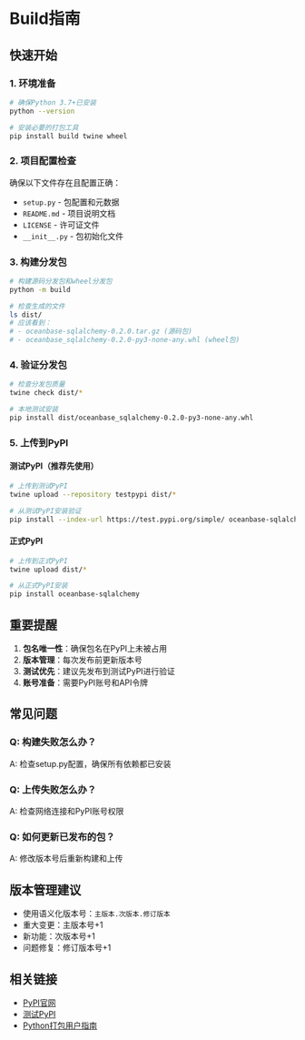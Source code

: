# Build指南

## 快速开始

### 1. 环境准备
```bash
# 确保Python 3.7+已安装
python --version

# 安装必要的打包工具
pip install build twine wheel
```

### 2. 项目配置检查
确保以下文件存在且配置正确：
- `setup.py` - 包配置和元数据
- `README.md` - 项目说明文档
- `LICENSE` - 许可证文件
- `__init__.py` - 包初始化文件

### 3. 构建分发包
```bash
# 构建源码分发包和wheel分发包
python -m build

# 检查生成的文件
ls dist/
# 应该看到：
# - oceanbase-sqlalchemy-0.2.0.tar.gz (源码包)
# - oceanbase_sqlalchemy-0.2.0-py3-none-any.whl (wheel包)
```

### 4. 验证分发包
```bash
# 检查分发包质量
twine check dist/*

# 本地测试安装
pip install dist/oceanbase_sqlalchemy-0.2.0-py3-none-any.whl
```

### 5. 上传到PyPI

#### 测试PyPI（推荐先使用）
```bash
# 上传到测试PyPI
twine upload --repository testpypi dist/*

# 从测试PyPI安装验证
pip install --index-url https://test.pypi.org/simple/ oceanbase-sqlalchemy
```

#### 正式PyPI
```bash
# 上传到正式PyPI
twine upload dist/*

# 从正式PyPI安装
pip install oceanbase-sqlalchemy
```

## 重要提醒

1. **包名唯一性**：确保包名在PyPI上未被占用
2. **版本管理**：每次发布前更新版本号
3. **测试优先**：建议先发布到测试PyPI进行验证
4. **账号准备**：需要PyPI账号和API令牌

## 常见问题

### Q: 构建失败怎么办？
A: 检查setup.py配置，确保所有依赖都已安装

### Q: 上传失败怎么办？
A: 检查网络连接和PyPI账号权限

### Q: 如何更新已发布的包？
A: 修改版本号后重新构建和上传

## 版本管理建议

- 使用语义化版本号：`主版本.次版本.修订版本`
- 重大变更：主版本号+1
- 新功能：次版本号+1
- 问题修复：修订版本号+1

## 相关链接

- [PyPI官网](https://pypi.org/)
- [测试PyPI](https://test.pypi.org/)
- [Python打包用户指南](https://packaging.python.org/)
